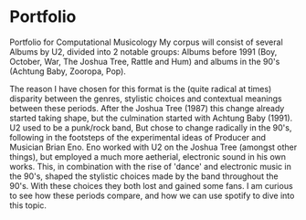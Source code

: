 # Portfolio
Portfolio for Computational Musicology
My corpus will consist of several Albums by U2, divided into 2 notable groups: 
Albums before 1991 (Boy, October, War, The Joshua Tree, Rattle and Hum) and albums in the 90's (Achtung Baby, Zooropa, Pop). 

The reason I have chosen for this format is the (quite radical at times) disparity between the genres, stylistic choices and contextual meanings between these periods.
After the Joshua Tree (1987) this change already started taking shape, but the culmination started with Achtung Baby (1991). U2 used to be a punk/rock band, 
But chose to change radically in the 90's, following in the footsteps of the experimental ideas of Producer and Musician Brian Eno. 
Eno worked with U2 on the Joshua Tree (amongst other things), but employed a much more aetherial, electronic sound in his own works. This, in combination with 
the rise of 'dance' and electronic music in the 90's, shaped the stylistic choices made by the band throughout the 90's. With these choices they both lost and 
gained some fans.
I am curious to see how these periods compare, and how we can use spotify to dive into this topic.
